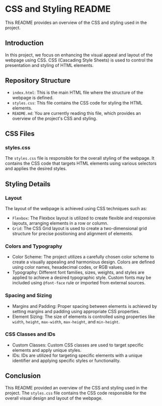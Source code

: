# CSS and Styling README

This README provides an overview of the CSS and styling used in the project.

## Introduction

In this project, we focus on enhancing the visual appeal and layout of the webpage using CSS. CSS (Cascading Style Sheets) is used to control the presentation and styling of HTML elements.

## Repository Structure

- `index.html`: This is the main HTML file where the structure of the webpage is defined.
- `styles.css`: This file contains the CSS code for styling the HTML elements.
- `README.md`: You are currently reading this file, which provides an overview of the project's CSS and styling.

## CSS Files

### styles.css

The `styles.css` file is responsible for the overall styling of the webpage. It contains the CSS code that targets HTML elements using various selectors and applies the desired styles.

## Styling Details

### Layout

The layout of the webpage is achieved using CSS techniques such as:
- `Flexbox`: The Flexbox layout is utilized to create flexible and responsive layouts, arranging elements in a row or column.
- `Grid`: The CSS Grid layout is used to create a two-dimensional grid structure for precise positioning and alignment of elements.

### Colors and Typography

- Color Scheme: The project utilizes a carefully chosen color scheme to create a visually appealing and harmonious design. Colors are defined using color names, hexadecimal codes, or RGB values.
- Typography: Different font families, sizes, weights, and styles are applied to achieve a desired typographic style. Custom fonts may be included using `@font-face` rule or imported from external sources.

### Spacing and Sizing

- Margins and Padding: Proper spacing between elements is achieved by setting margins and padding using appropriate CSS properties.
- Element Sizing: The size of elements is controlled using properties like `width`, `height`, `max-width`, `max-height`, and `min-height`.


### CSS Classes and IDs

- Custom Classes: Custom CSS classes are used to target specific elements and apply unique styles.
- IDs: IDs are utilized for targeting specific elements with a unique identifier and applying specific styles or functionality.

## Conclusion

This README provided an overview of the CSS and styling used in the project. The `styles.css` file contains the CSS code responsible for the overall visual design and layout of the webpage.
